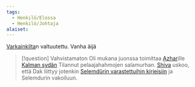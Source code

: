 ```yaml
---
tags:
  - Henkilö/Elossa
  - Henkilö/Johtaja
alaiset:
---
```

[Varkainkilta](Varkainkilta.md)n valtuutettu. Vanha äijä

>[!question] Vahvistamaton 
> Oli mukana juonssa toimittaa [Azhar](Azhar.md)ille [Kalman sydän](Kalman%20sydän)
> Tilannut pelaajahahmojen salamurhan.
[Shiva](Shiva.md) uskoo, että Dak liittyy jotenkin [Selemdûrin varastettuihin kirjeisiin](Selemdûrin%20varastetut%20kirjeet.md) ja Selemdurin vakoiluun.

